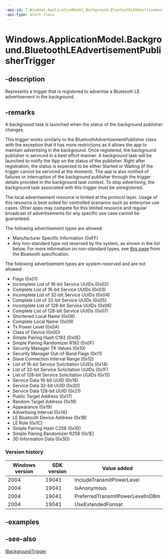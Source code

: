 ```yaml
---
-api-id: T:Windows.ApplicationModel.Background.BluetoothLEAdvertisementPublisherTrigger
-api-type: winrt class
---
```


<!-- Class syntax.
public class BluetoothLEAdvertisementPublisherTrigger : Windows.ApplicationModel.Background.IBackgroundTrigger, Windows.ApplicationModel.Background.IBluetoothLEAdvertisementPublisherTrigger
-->

# Windows.ApplicationModel.Background.BluetoothLEAdvertisementPublisherTrigger

## -description
Represents a trigger that is registered to advertise a Bluetooth LE advertisement in the background.

## -remarks
A background task is launched when the status of the background publisher changes.

This trigger works similarly to the BluetoothAdvertisementPublisher class with the exception that it has more restrictions as it allows the app to maintain advertising in the background. Once registered, the background publisher is serviced in a best effort manner. A background task will be launched to notify the App on the status of the publisher. Right after registration, the status is expected to be either Started or Waiting (if the trigger cannot be serviced at the moment). The app is also notified of failures or interruption of the background publisher through the trigger details provided in the background task context. To stop advertising, the background task associated with this trigger must be unregistered.

The local advertisement resource is limited at the protocol layer. Usage of this resource is best suited for controlled scenarios such as enterprise use cases. Other apps may compete for this limited resource and regular broadcast of advertisements for any specific use case cannot be guaranteed.

The following advertisement types are allowed:

+ Manufacturer Specific Information (0xFF)
+ Any non-standard type not reserved by the system, as shown in the list below. For more information on non-standard types, see [this page](https://www.bluetooth.org/specification/assigned-numbers/generic-access-profile) from the Bluetooth specification.

The following advertisement types are system-reserved and are not allowed:

+ Flags (0x01)
+ Incomplete List of 16-bit Service UUIDs (0x02)
+ Complete List of 16-bit Service UUIDs (0x03)
+ Incomplete List of 32-bit Service UUIDs (0x04)
+ Complete List of 32-bit Service UUIDs (0x05)
+ Incomplete List of 128-bit Service UUIDs (0x06)
+ Complete List of 128-bit Service UUIDs (0x07)
+ Shortened Local Name (0x08)
+ Complete Local Name (0x09)
+ Tx Power Level (0x0A)
+ Class of Device (0x0D)
+ Simple Pairing Hash C192 (0x0E)
+ Simple Pairing Randomizer R192 (0x0F)
+ Security Manager TK Values (0x10)
+ Security Manager Out-of-Band Flags (0x11)
+ Slave Connection Interval Range (0x12)
+ List of 16-bit Service Solicitation UUIDs (0x14)
+ List of 32-bit Service Solicitation UUIDs (0x1F)
+ List of 128-bit Service Solicitation UUIDs (0x15)
+ Service Data 16-bit UUID (0x16)
+ Service Data 32-bit UUID (0x20)
+ Service Data 128-bit UUID (0x21)
+ Public Target Address (0x17)
+ Random Target Address (0x18)
+ Appearance (0x19)
+ Advertising Interval (0x1A)
+ LE Bluetooth Device Address (0x1B)
+ LE Role (0x1C)
+ Simple Pairing Hash C256 (0x1D)
+ Simple Pairing Randomizer R256 (0x1E)
+ 3D Information Data (0x3D)

### Version history

| Windows version | SDK version | Value added |
| -- | -- | -- |
| 2004 | 19041 | IncludeTransmitPowerLevel |
| 2004 | 19041 | IsAnonymous |
| 2004 | 19041 | PreferredTransmitPowerLevelInDBm |
| 2004 | 19041 | UseExtendedFormat |

## -examples

## -see-also
[IBackgroundTrigger](ibackgroundtrigger.md)

